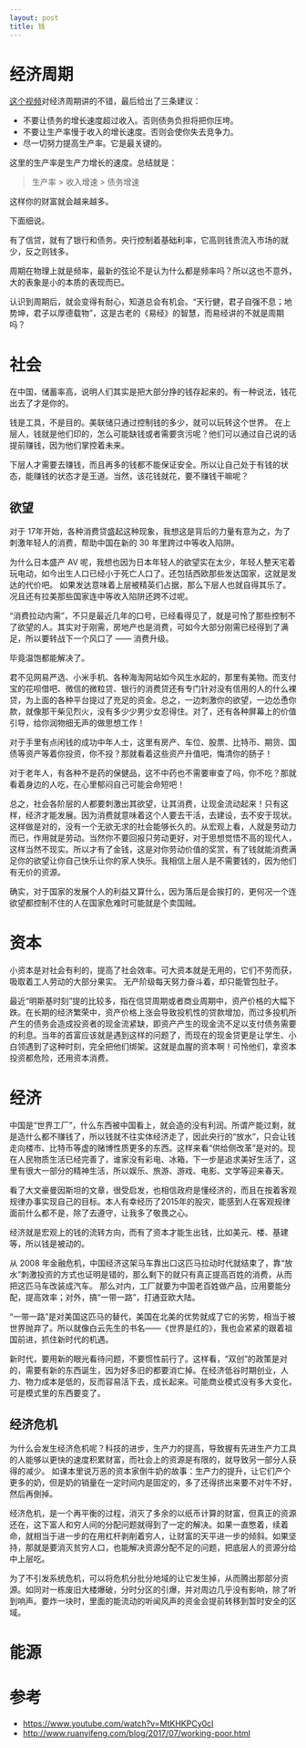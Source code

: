 ```yaml
---
layout: post
title: 钱
---
```



# 经济周期
[这个视频](https://www.youtube.com/watch?v=MtKHKPCy0cI)对经济周期讲的不错，最后给出了三条建议：

- 不要让债务的增长速度超过收入。否则债务负担将把你压垮。
- 不要让生产率慢于收入的增长速度。否则会使你失去竞争力。
- 尽一切努力提高生产率。它是最关键的。

这里的生产率是生产力增长的速度。总结就是：

> 生产率 > 收入增速 > 债务增速

这样你的财富就会越来越多。

下面细说。

有了信贷，就有了银行和债务。央行控制着基础利率，它高则钱贵流入市场的就少，反之则钱多。


周期在物理上就是频率，最新的弦论不是认为什么都是频率吗？所以这也不意外，大的表象是小的本质的表现而已。

认识到周期后，就会变得有耐心，知道总会有机会。“天行健，君子自强不息；地势坤，君子以厚德载物”，这是古老的《易经》的智慧，而易经讲的不就是周期吗？


# 社会
在中国，储蓄率高，说明人们其实是把大部分挣的钱存起来的。有一种说法，钱花出去了才是你的。

钱是工具，不是目的。美联储只通过控制钱的多少，就可以玩转这个世界。
在上层人，钱就是他们印的，怎么可能缺钱或者需要贪污呢？他们可以通过自己说的话提前赚钱，因为他们掌控着未来。

下层人才需要去赚钱，而且再多的钱都不能保证安全。所以让自己处于有钱的状态，能赚钱的状态才是王道。当然，该花钱就花，要不赚钱干嘛呢？

## 欲望
对于 17年开始，各种消费贷盛起这种现象，我想这是背后的力量有意为之，为了刺激年轻人的消费，帮助中国在新的 30 年里跨过中等收入陷阱。

为什么日本盛产 AV 呢，我想也因为日本年轻人的欲望实在太少，年轻人整天宅着玩电动，如今出生人口已经小于死亡人口了。还包括西欧那些发达国家，这就是发达的代价吧。
如果发达意味着上层被精英们占据，那么下层人也就自得其乐了。况且还有拉美那些国家连中等收入陷阱还跨不过呢。

“消费拉动内需”，不只是最近几年的口号，已经看得见了，就是可怜了那些控制不了欲望的人。其实对于刚需，房地产也是消费，可如今大部分刚需已经得到了满足，所以要转战下一个风口了 —— 消费升级。

毕竟温饱都能解决了。

君不见网易严选、小米手机、各种海淘网站如今风生水起的，那里有美物。而支付宝的花呗借吧、微信的微粒贷、银行的消费贷还有专门针对没有信用的人的什么裸贷，为上面的各种平台提过了充足的资金。总之，一边刺激你的欲望，一边怂恿你款，就像那干柴见烈火，没有多少少男少女忍得住。对了，还有各种屏幕上的价值引导，给你润物细无声的做思想工作！

对于手里有点闲钱的成功中年人士，这里有房产、车位、股票、比特币、期货、国债等资产等着你投资，你不投？那就看着这些资产升值吧，悔清你的肠子！

对于老年人，有各种不是药的保健品，这不中药也不需要审查了吗，你不吃？那就看着身边的人吃，在心里郁闷自己可能会命短吧！

总之，社会各阶层的人都要刺激出其欲望，让其消费，让现金流动起来！只有这样，经济才能发展。因为消费就意味着这个人要去干活，去建设，去不安于现状。这样做是对的，没有一个无欲无求的社会能够长久的。从宏观上看，人就是劳动力而已，作用就是劳动。当然你不要回报只劳动更好，对于思想觉悟不高的现代人，这样当然不现实。所以才有了金钱，这是对你劳动价值的奖赏，有了钱就能消费满足你的欲望让你自己快乐让你的家人快乐。我相信上层人是不需要钱的，因为他们有无价的资源。

确实，对于国家的发展个人的利益又算什么，因为落后是会挨打的，更何况一个连欲望都控制不住的人在国家危难时可能就是个卖国贼。


# 资本
小资本是对社会有利的，提高了社会效率。可大资本就是无用的，它们不劳而获，吸取着工人劳动的大部分果实。
无产阶级每天努力奋斗着，却只能管包肚子。

最近“明斯基时刻”提的比较多，指在信贷周期或者商业周期中，资产价格的大幅下跌。在长期的经济繁荣中，资产价格上涨会导致投机性的贷款增加，而过多投机所产生的债务会造成投资者的现金流紧缺，即资产产生的现金流不足以支付债务需要的利息。当年的首富应该就是遇到这样的问题了，而现在的现金贷更是让学生、小白领遇到了这种时刻，完全把他们绑架。这就是血腥的资本啊！可怜他们，拿资本投资都危险，还用资本消费。



# 经济
中国是“世界工厂”，什么东西被中国看上，就会造的没有利润。所谓产能过剩，就是造什么都不赚钱了，所以钱就不往实体经济走了，因此央行的“放水”，只会让钱走向楼市、比特币等虚的赌博性质更多的东西。这样来看“供给侧改革”是对的。现在人民物质生活已经完善了，谁家没有彩电、冰箱，下一步是追求美好生活了，这里有很大一部分的精神生活，所以娱乐、旅游、游戏、电影、文学等迎来春天。

看了大文豪曼因斯坦的文章，很受启发，也相信政府是懂经济的，而且在按着客观规律办事实现自己的目标。本人有幸经历了2015年的股灾，能感到人在客观规律面前什么都不是，除了去遵守，让我多了敬畏之心。

经济就是宏观上的钱的流转方向，而有了资本才能生出钱，比如美元、楼、基建等，所以钱是被动的。

从 2008 年金融危机，中国经济这架马车靠出口这匹马拉动时代就结束了，靠“放水”刺激投资的方式也证明是错的，那么剩下的就只有真正提高百姓的消费，从而把这匹马车改装成汽车。
那么对内，工厂就要为中国老百姓做产品，应用要能分配，提高效率；对外，搞“一带一路”，打通亚欧大陆。

“一带一路”是对美国这匹马的替代，美国在北美的优势就成了它的劣势，相当于被世界抛弃了。所以就像白云先生的书名——《世界是红的》，我也会紧紧的跟着祖国前进，抓住新时代的机遇。

新时代，要用新的眼光看待问题，不要惯性前行了。这样看，“双创”的政策是对的，需要有新的东西诞生，因为好多旧的都要消亡掉。在经济低谷时期创业，人力、物力成本是低的，反而容易活下去，成长起来。可能商业模式没有多大变化，可是模式里的东西要变了。


## 经济危机
为什么会发生经济危机呢？科技的进步，生产力的提高，导致握有先进生产力工具的人能够以更快的速度积累财富，而社会上的资源是有限的，就导致另一部分人获得的减少。
如课本里说万恶的资本家倒牛奶的故事：生产力的提升，让它们产个更多的奶，但是奶的销量在一定时间内是固定的，多了还得挤出来要不对牛不好，然后再倒掉。

经济危机，是一个再平衡的过程，消灭了多余的以纸币计算的财富，但真正的资源还在，这下富人和穷人间的分配问题就得到了一定的解决。如果一直憋着，续着命，就相当于进一步的在用杠杆剥削着穷人，让财富的天平进一步的倾斜。如果坚持，那就是要消灭贫穷人口，也能解决资源分配不足的问题，把底层人的资源分给中上层吃。

为了不引发系统危机，可以将危机分批分地域的让它发生掉，从而腾出那部分资源。如同对一栋废旧大楼爆破，分时分区的引爆，并对周边几乎没有影响，除了听到响声。要炸一块时，里面的能流动的听闻风声的资金会提前转移到暂时安全的区域。


# 能源


# 参考
- https://www.youtube.com/watch?v=MtKHKPCy0cI
- http://www.ruanyifeng.com/blog/2017/07/working-poor.html

